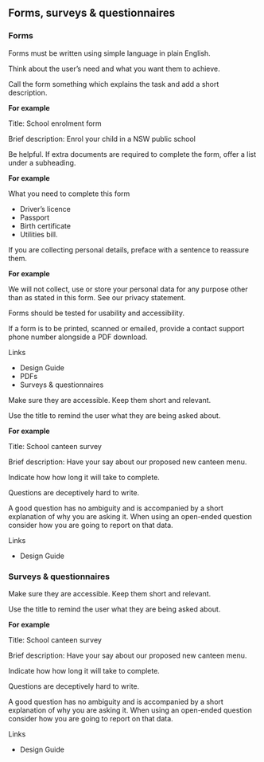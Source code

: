 ---
---
## Forms, surveys & questionnaires


### **Forms**

Forms must be written using simple language in plain English.

Think about the user’s need and what you want them to achieve.

Call the form something which explains the task and add a short description.

**For example**

Title: School enrolment form

Brief description: Enrol your child in a NSW public school

Be helpful. If extra documents are required to complete the form, offer a list under a subheading. 

**For example**

What you need to complete this form

- Driver’s licence
- Passport
- Birth certificate
- Utilities bill.

If you are collecting personal details, preface with a sentence to reassure them. 

**For example**

We will not collect, use or store your personal data for any purpose other than as stated in this form. See our privacy statement.

Forms should be tested for usability and accessibility.

If a form is to be printed, scanned or emailed, provide a contact support phone number alongside a PDF download.

Links
- Design Guide
- PDFs
- Surveys & questionnaires

Make sure they are accessible. Keep them short and relevant.

Use the title to remind the user what they are being asked about.

**For example**

Title: School canteen survey

Brief description: Have your say about our proposed new canteen menu.

Indicate how how long it will take to complete. 

Questions are deceptively hard to write. 

A good question has no ambiguity and is accompanied by a short explanation of why you are asking it. When using an open-ended question consider how you are going to report on that data.

Links

- Design Guide

### Surveys & questionnaires

Make sure they are accessible. Keep them short and relevant.

Use the title to remind the user what they are being asked about.

**For example**

Title: School canteen survey

Brief description: Have your say about our proposed new canteen menu.

Indicate how how long it will take to complete. 

Questions are deceptively hard to write. 

A good question has no ambiguity and is accompanied by a short explanation of why you are asking it. When using an open-ended question consider how you are going to report on that data.

Links
- Design Guide
